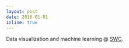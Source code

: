 ```yaml
---
layout: post
date: 2016-01-01
inline: true
---
```


Data visualization and machine learning @ [SWC](https://www.swc.com/solutions/data-science).
